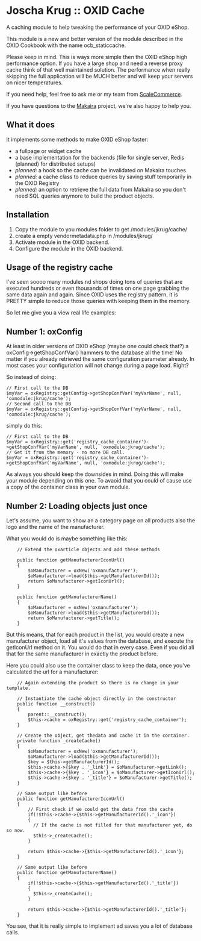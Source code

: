 Joscha Krug :: OXID Cache
=============================
A caching module to help tweaking the performance of your OXID eShop.

This module is a new and better version of the module described in the OXID Cookbook with the name ocb_staticcache.

Please keep in mind. This is ways more simple then the OXID eShop high performance option.
If you have a large shop and need a reverse proxy cache think of that well maintained solution.
The performance when really skipping the full application will be MUCH better and will keep your servers on nicer temperatures. 

If you need help, feel free to ask me or my team from [ScaleCommerce](https://scale.sc).

If you have questions to the [Makaira](https://www.makira.io/) project, we're also happy to help you.

What it does
------------

It implements some methods to make OXID eShop faster:
- a fullpage or widget cache
- a base implementation for the backends (file for single server, Redis (planned) for distributed setups)
- _planned:_ a hook so the cache can be invalidated on Makaira touches
- _planned:_ a cache class to reduce queries by saving stuff temporarily in the OXID Registry
- _planned:_ an option to retrieve the full data from Makaira so you don't need SQL queries anymore to build the product objects.

Installation
------------

1.    Copy the module to you modules folder to get <shoproot>/modules/jkrug/cache/
2.    create a empty vendormetadata.php in <shoproot>/modules/jkrug/
2.    Activate module in the OXID backend.
3.    Configure the module in the OXID backend.

Usage of the registry cache
---------------------------

I've seen soooo many modules nd shops doing tons of queries that are executed hundreds or even thousands of
times on one page grabbing the same data again and again.
Since OXID uses the registry pattern, it is PRETTY simple to reduce those queries with keeping them in the memory.

So let me give you a view real life examples:

Number 1: oxConfig
------------------

At least in older versions of OXID eShop (maybe one could check that?) a oxConfig->getShopConfVar() hammers to the database all the time! No matter if you already 
retrieved the same configuration parameter already.
In most cases your configuriation will not change during a page load. Right?

So instead of doing:

```
// First call to the DB
$myVar = oxRegistry::getConfig->getShopConfVar('myVarName', null, 'oxmodule:jkrug/cache');
// Second call to the DB
$myVar = oxRegistry::getConfig->getShopConfVar('myVarName', null, 'oxmodule:jkrug/cache');
```
simply do this:

```
// First call to the DB
$myVar = oxRegistry::get('registry_cache_container')->getShopConfVar('myVarName', null, 'oxmodule:jkrug/cache');
// Get it from the memory - no more DB call.
$myVar = oxRegistry::get('registry_cache_container')->getShopConfVar('myVarName', null, 'oxmodule:jkrug/cache');
```

As always you should keep the downsides in mind. Doing this will make your module depending on this one.
To avaoid that you could of cause use a copy of the container class in your own module.

Number 2: Loading objects just once
-----------------------------------

Let's assume, you want to show an a category page on all products also the logo and the name of the manufacturer.

What you would do is maybe something like this:

```
    // Extend the oxarticle objects and add these methods
    
    public function getManufacturerIconUrl()
    {
        $oManufacturer = oxNew('oxmanufacturer');
        $oManufacturer->load($this->getManufacturerId());
        return $oManufacturer->getIconUrl();
    }
    
    public function getManufacturerName()
    {
        $oManufacturer = oxNew('oxmanufacturer');
        $oManufacturer->load($this->getManufacturerId());
        return $oManufacturer->getTitle();
    }
```

But this means, that for each product in the list, you would create a new manufacturer object, 
load all it's values from the database, and execute the getIconUrl method on it.
You would do that in every case. Even if you did all that for the same manufacturer in exactly the product before.

Here you could also use the container class to keep the data, once you've calculated the url for a manufacturer:

```
    // Again extending the product so there is no change in your template.
    
    // Instantiate the cache object directly in the constructor
    public function __construct()
    {
        parent::__construct();
        $this->cache = oxRegistry::get('registry_cache_container');
    }
    
    // Create the object, get thedata and cache it in the container.
    private function _createCache()
    {   
        $oManufacturer = oxNew('oxmanufacturer');
        $oManufacturer->load($this->getManufacturerId());
        $key = $this->getManufacturerId();
        $this->cache->{$key . '_link'} = $oManufacturer->getLink();
        $this->cache->{$key . '_icon'} = $oManufacturer->getIconUrl();
        $this->cache->{$key . '_title'} = $oManufacturer->getTitle();
    }
    
    // Same output like before
    public function getManufacturerIconUrl()
    {
        // First check if we could get the data from the cache
        if(!$this->cache->{$this->getManufacturerId().'_icon'})
        {
          // If the cache is not filled for that manufacturer yet, do so now.
          $this->_createCache();
        }

        return $this->cache->{$this->getManufacturerId().'_icon'};
    }
    
    // Same output like before
    public function getManufacturerName()
    {
        if(!$this->cache->{$this->getManufacturerId().'_title'})
        {
          $this->_createCache();
        }

        return $this->cache->{$this->getManufacturerId().'_title'};
    }
```

You see, that it is really simple to implement ad saves you a lot of database calls.
